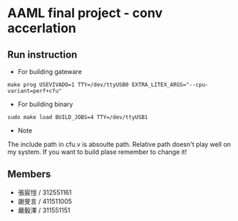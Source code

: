 # AAML final project - conv accerlation

## Run instruction

- For building gateware
```
make prog USEVIVADO=1 TTY=/dev/ttyUSB0 EXTRA_LITEX_ARGS="--cpu-variant=perf+cfu"
```

- For building binary
```
sudo make load BUILD_JOBS=4 TTY=/dev/ttyUSB1
```

- Note

The include path in cfu.v is absoulte path. Relative path doesn't play well on my system. If you want to build plase remember to change it!

## Members

- 張宸愷 / 312551161
- 謝旻言 / 411511005
- 嚴毅澤 / 311551151

